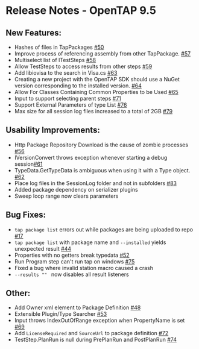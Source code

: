 Release Notes - OpenTAP 9.5
=============

New Features:
-------

- Hashes of files in TapPackages [#50](https://gitlab.com/OpenTAP/opentap/issues/50)
- Improve process of referencing assembly from other TapPackage. [#57](https://gitlab.com/OpenTAP/opentap/issues/57)
- Multiselect list of ITestSteps [#58](https://gitlab.com/OpenTAP/opentap/issues/58)
- Allow TestSteps to access results from other steps [#59](https://gitlab.com/OpenTAP/opentap/issues/59)
- Add libiovisa to the search in Visa.cs [#63](https://gitlab.com/OpenTAP/opentap/issues/63)
- Creating a new project with the OpenTAP SDK should use a NuGet version corresponding to the installed version. [#64](https://gitlab.com/OpenTAP/opentap/issues/64)
- Allow For Classes Containing Common Properties to be Used [#65](https://gitlab.com/OpenTAP/opentap/issues/65)
- Input to support selecting parent steps [#71](https://gitlab.com/OpenTAP/opentap/issues/71)
- Support External Parameters of type List<string> [#76](https://gitlab.com/OpenTAP/opentap/issues/76)
- Max size for all session log files increased to a total of 2GB [#79](https://gitlab.com/OpenTAP/opentap/issues/79)

Usability Improvements: 
-------

- Http Package Repository Download is the cause of zombie processes [#56](https://gitlab.com/OpenTAP/opentap/issues/56)
- IVersionConvert throws exception whenever starting a debug session[#61](https://gitlab.com/OpenTAP/opentap/issues/61)
- TypeData.GetTypeData is ambiguous when using it with a Type object. [#62](https://gitlab.com/OpenTAP/opentap/issues/62)
- Place log files in the SessionLog folder and not in subfolders [#83](https://gitlab.com/OpenTAP/opentap/issues/83)
- Added package dependency on serializer plugins
- Sweep loop range now clears parameters

Bug Fixes: 
-------

- `tap package list` errors out while packages are being uploaded to repo [#17](https://gitlab.com/OpenTAP/opentap/issues/17)
- `tap package list` with package name and `--installed` yields unexpected result [#44](https://gitlab.com/OpenTAP/opentap/issues/44)
- Properties with no getters break typedata [#52](https://gitlab.com/OpenTAP/opentap/issues/52)
- Run Program step can't run tap on windows [#75](https://gitlab.com/OpenTAP/opentap/issues/75)
- Fixed a bug where invalid station macro caused a crash
- `--results "" ` now disables all result listeners

Other: 
-------

- Add Owner xml element to Package Definition [#48](https://gitlab.com/OpenTAP/opentap/issues/48)
- Extensible Plugin/Type Searcher [#53](https://gitlab.com/OpenTAP/opentap/issues/53)
- Input throws IndexOutOfRange exception when PropertyName is set [#69](https://gitlab.com/OpenTAP/opentap/issues/69)
- Add `LicenseRequired` and `SourceUrl` to package definition [#72](https://gitlab.com/OpenTAP/opentap/issues/72)
- TestStep.PlanRun is null during PrePlanRun and PostPlanRun [#74](https://gitlab.com/OpenTAP/opentap/issues/74)
